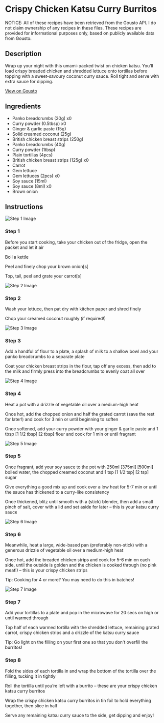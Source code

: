 # Crispy Chicken Katsu Curry Burritos

NOTICE: All of these recipes have been retrieved from the Gousto API. I do not claim ownership of any recipes in these files. These recipes are provided for informational purposes only, based on publicly available data from Gousto.

## Description

Wrap up your night with this umami-packed twist on chicken katsu. You’ll load crispy breaded chicken and shredded lettuce onto tortillas before topping with a sweet-savoury coconut curry sauce. Roll tight and serve with extra sauce for dipping.

[View on Gousto](https://www.gousto.co.uk/recipes/cookbook/crispy-chicken-katsu-curry-wraps)

## Ingredients

- Panko breadcrumbs (20g) x0
- Curry powder (0.5tbsp) x0
- Ginger & garlic paste (15g)
- Solid creamed coconut (25g)
- British chicken breast strips (250g)
- Panko breadcrumbs (40g)
- Curry powder (1tbsp)
- Plain tortillas (4pcs)
- British chicken breast strips (125g) x0
- Carrot
- Gem lettuce
- Gem lettuces (2pcs) x0
- Soy sauce (15ml)
- Soy sauce (8ml) x0
- Brown onion

## Instructions

![Step 1 Image](https://production-media.gousto.co.uk/cms/recipe-step-image/step-1-2-1688138875659-x200.jpg)

### Step 1

Before you start cooking, take your chicken out of the fridge, open the packet and let it air

Boil a kettle

Peel and finely chop your brown onion[s]

Top, tail, peel and grate your carrot[s]

![Step 2 Image](https://production-media.gousto.co.uk/cms/recipe-step-image/step-2-2-1688138879362-x200.jpg)

### Step 2

Wash your lettuce, then pat dry with kitchen paper and shred finely

Chop your creamed coconut roughly (if required!)

![Step 3 Image](https://production-media.gousto.co.uk/cms/recipe-step-image/step-3-3-1688138886339-x200.jpg)

### Step 3

Add a handful of flour to a plate, a splash of milk to a shallow bowl and your panko breadcrumbs to a separate plate

Coat your chicken breast strips in the flour, tap off any excess, then add to the milk and firmly press into the breadcrumbs to evenly coat all over

![Step 4 Image](https://production-media.gousto.co.uk/cms/recipe-step-image/step-4-1-1688138890593-x200.jpg)

### Step 4

Heat a pot with a drizzle of vegetable oil over a medium-high heat

Once hot, add the chopped onion and half the grated carrot (save the rest for later!) and cook for 3 min or until beginning to soften

Once softened, add your curry powder with your ginger & garlic paste and 1 tbsp <span class="text-purple">[1 1/2 tbsp]</span> <span class="text-danger">[2 tbsp]</span> flour and cook for 1 min or until fragrant

![Step 5 Image](https://production-media.gousto.co.uk/cms/recipe-step-image/step-5-1-1688138895223-x200.jpg)

### Step 5

Once fragrant, add your soy sauce to the pot with 250ml <span class="text-purple">[375ml]</span> <span class="text-danger">[500ml]</span> boiled water, the chopped creamed coconut and 1 tsp <span class="text-purple">[1 1/2 tsp]</span> <span class="text-danger">[2 tsp]</span> sugar

Give everything a good mix up and cook over a low heat for 5-7 min or until the sauce has thickened to a curry-like consistency

Once thickened, blitz until smooth with a (stick) blender, then add a small pinch of salt, cover with a lid and set aside for later – this is your katsu curry sauce

![Step 6 Image](https://production-media.gousto.co.uk/cms/recipe-step-image/step-6-1-1688138899421-x200.jpg)

### Step 6

Meanwhile, heat a large, wide-based pan (preferably non-stick) with a generous drizzle of vegetable oil over a medium-high heat

Once hot, add the breaded chicken strips and cook for 5-6 min on each side, until the outside is golden and the chicken is cooked through (no pink meat!) – this is your crispy chicken strips

Tip: Cooking for 4 or more? You may need to do this in batches!

![Step 7 Image](https://production-media.gousto.co.uk/cms/recipe-step-image/step-7-1-1688138905202-x200.jpg)

### Step 7

Add your tortillas to a plate and pop in the microwave for 20 secs on high or until warmed through

Top half of each warmed tortilla with the shredded lettuce, remaining grated carrot, crispy chicken strips and a drizzle of the katsu curry sauce

Tip: Go light on the filling on your first one so that you don't overfill the burritos!

### Step 8

Fold the sides of each tortilla in and wrap the bottom of the tortilla over the filling, tucking it in tightly

Roll the tortilla until you’re left with a burrito – these are your crispy chicken katsu curry burritos

Wrap the crispy chicken katsu curry burritos in tin foil to hold everything together, then slice in half

Serve any remaining katsu curry sauce to the side, get dipping and enjoy!

